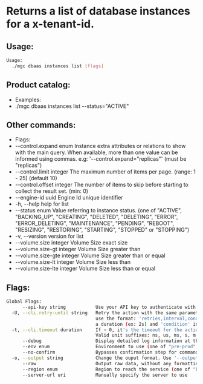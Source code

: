 # Returns a list of database instances for a x-tenant-id.

## Usage:
```bash
Usage:
  ./mgc dbaas instances list [flags]
```

## Product catalog:
- Examples:
- ./mgc dbaas instances list --status="ACTIVE"

## Other commands:
- Flags:
- --control.expand enum       Instance extra attributes or relations to show with the main query. When available, more than one value can be informed using commas. e.g: '--control.expand="replicas"' (must be "replicas")
- --control.limit integer     The maximum number of items per page. (range: 1 - 25) (default 10)
- --control.offset integer    The number of items to skip before starting to collect the result set. (min: 0)
- --engine-id uuid            Engine Id unique identifier
- -h, --help                      help for list
- --status enum               Value referring to instance status. (one of "ACTIVE", "BACKING_UP", "CREATING", "DELETED", "DELETING", "ERROR", "ERROR_DELETING", "MAINTENANCE", "PENDING", "REBOOT", "RESIZING", "RESTORING", "STARTING", "STOPPED" or "STOPPING")
- -v, --version                   version for list
- --volume.size integer       Volume Size exact size
- --volume.size-gt integer    Volume Size greater than
- --volume.size-gte integer   Volume Size greater than or equal
- --volume.size-lt integer    Volume Size less than
- --volume.size-lte integer   Volume Size less than or equal

## Flags:
```bash
Global Flags:
      --api-key string           Use your API key to authenticate with the API
  -U, --cli.retry-until string   Retry the action with the same parameters until the given condition is met. The flag parameters
                                 use the format: 'retries,interval,condition', where 'retries' is a positive integer, 'interval' is
                                 a duration (ex: 2s) and 'condition' is a 'engine=value' pair such as "jsonpath=expression"
  -t, --cli.timeout duration     If > 0, it's the timeout for the action execution. It's specified as numbers and unit suffix.
                                 Valid unit suffixes: ns, us, ms, s, m and h. Examples: 300ms, 1m30s
      --debug                    Display detailed log information at the debug level
      --env enum                 Environment to use (one of "pre-prod" or "prod") (default "prod")
      --no-confirm               Bypasses confirmation step for commands that ask a confirmation from the user
  -o, --output string            Change the ouput format. Use '--output=help' to know more details. (default "yaml")
      --raw                      Output raw data, without any formatting or coloring
      --region enum              Region to reach the service (one of "br-mgl1", "br-ne1" or "br-se1") (default "br-se1")
      --server-url uri           Manually specify the server to use
```

